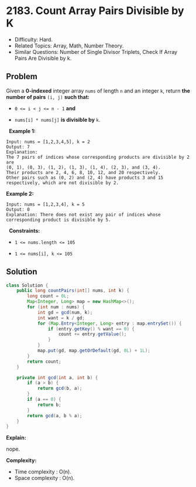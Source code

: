 # 2183. Count Array Pairs Divisible by K

- Difficulty: Hard.
- Related Topics: Array, Math, Number Theory.
- Similar Questions: Number of Single Divisor Triplets, Check If Array Pairs Are Divisible by k.

## Problem

Given a **0-indexed** integer array ```nums``` of length ```n``` and an integer ```k```, return **the **number of pairs**** ```(i, j)``` **such that:**


	
- ```0 <= i < j <= n - 1``` **and**
	
- ```nums[i] * nums[j]``` **is divisible by** ```k```.


 
**Example 1:**

```
Input: nums = [1,2,3,4,5], k = 2
Output: 7
Explanation: 
The 7 pairs of indices whose corresponding products are divisible by 2 are
(0, 1), (0, 3), (1, 2), (1, 3), (1, 4), (2, 3), and (3, 4).
Their products are 2, 4, 6, 8, 10, 12, and 20 respectively.
Other pairs such as (0, 2) and (2, 4) have products 3 and 15 respectively, which are not divisible by 2.    
```

**Example 2:**

```
Input: nums = [1,2,3,4], k = 5
Output: 0
Explanation: There does not exist any pair of indices whose corresponding product is divisible by 5.
```

 
**Constraints:**


	
- ```1 <= nums.length <= 105```
	
- ```1 <= nums[i], k <= 105```



## Solution

```java
class Solution {
    public long countPairs(int[] nums, int k) {
        long count = 0L;
        Map<Integer, Long> map = new HashMap<>();
        for (int num : nums) {
            int gd = gcd(num, k);
            int want = k / gd;
            for (Map.Entry<Integer, Long> entry : map.entrySet()) {
                if (entry.getKey() % want == 0) {
                    count += entry.getValue();
                }
            }
            map.put(gd, map.getOrDefault(gd, 0L) + 1L);
        }
        return count;
    }

    private int gcd(int a, int b) {
        if (a > b) {
            return gcd(b, a);
        }
        if (a == 0) {
            return b;
        }
        return gcd(a, b % a);
    }
}
```

**Explain:**

nope.

**Complexity:**

* Time complexity : O(n).
* Space complexity : O(n).

